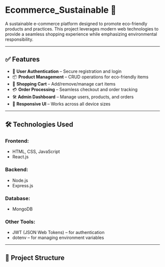 # Ecommerce_Sustainable 🌱

A sustainable e-commerce platform designed to promote eco-friendly products and practices. This project leverages modern web technologies to provide a seamless shopping experience while emphasizing environmental responsibility.

---

## ✅ Features

- 🔐 **User Authentication** – Secure registration and login
- 📦 **Product Management** – CRUD operations for eco-friendly items
- 🛒 **Shopping Cart** – Add/remove/manage cart items
- 💳 **Order Processing** – Seamless checkout and order tracking
- 🛠️ **Admin Dashboard** – Manage users, products, and orders
- 📱 **Responsive UI** – Works across all device sizes

---

## 🛠 Technologies Used

### Frontend:
- HTML, CSS, JavaScript
- React.js

### Backend:
- Node.js
- Express.js

### Database:
- MongoDB

### Other Tools:
- JWT (JSON Web Tokens) – for authentication
- dotenv – for managing environment variables

---

## 📁 Project Structure

